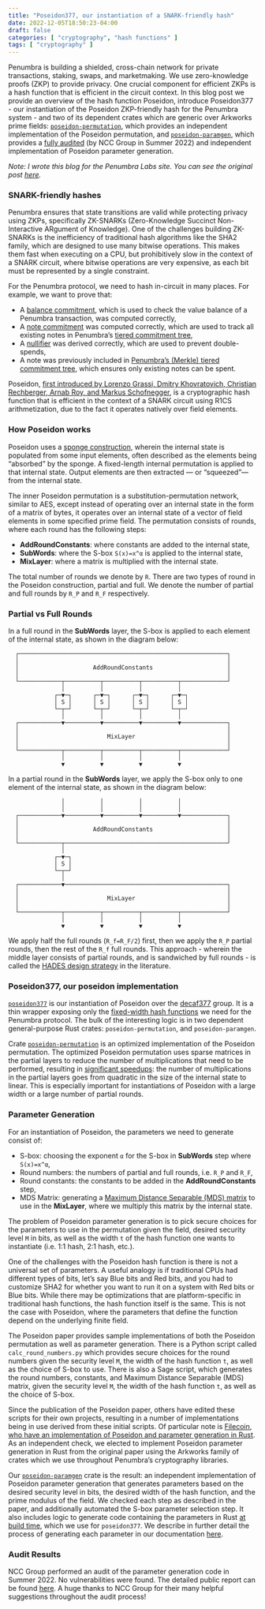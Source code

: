 ```yaml
---
title: "Poseidon377, our instantiation of a SNARK-friendly hash"
date: 2022-12-05T18:50:23-04:00
draft: false
categories: [ "cryptography", "hash functions" ]
tags: [ "cryptography" ]
---
```


Penumbra is building a shielded, cross-chain network for private transactions, staking, swaps, and marketmaking. We use zero-knowledge proofs (ZKP) to provide privacy. One crucial component for efficient ZKPs is a hash function that is efficient in the circuit context. In this blog post we provide an overview of the hash function Poseidon, introduce Poseidon377 - our instantiation of the Poseidon ZKP-friendly hash for the Penumbra system - and two of its dependent crates which are generic over Arkworks prime fields: [`poseidon-permutation`][crates-io-poseidon-permutation], which provides an independent implementation of the Poseidon permutation, and [`poseidon-paramgen`][crates-io-poseidon-paramgen], which provides a [fully audited][audit-report] (by NCC Group in Summer 2022) and independent implementation of Poseidon parameter generation.

*Note: I wrote this blog for the Penumbra Labs site. You can see the original post [here](https://penumbra.zone/blog/poseidon377).*

### SNARK-friendly hashes

Penumbra ensures that state transitions are valid while protecting privacy using ZKPs, specifically ZK-SNARKs (Zero-Knowledge Succinct Non-Interactive ARgument of Knowledge). One of the challenges building ZK-SNARKs is the inefficiency of traditional hash algorithms like the SHA2 family, which are designed to use many bitwise operations. This makes them fast when executing on a CPU, but prohibitively slow in the context of a SNARK circuit, where bitwise operations are very expensive, as each bit must be represented by a single constraint.

For the Penumbra protocol, we need to hash in-circuit in many places. For example, we want to prove that:
* A [balance commitment][balance-commitment], which is used to check the value balance of a Penumbra transaction, was computed correctly,
* A [note commitment][note-commitment] was computed correctly, which are used to track all existing notes in Penumbra’s [tiered commitment tree][TCT],
* A [nullifier][nullifier] was derived correctly, which are used to prevent double-spends,
* A note was previously included in [Penumbra’s (Merkle) tiered commitment tree][TCT], which ensures only existing notes can be spent.

Poseidon, [first introduced by Lorenzo Grassi, Dmitry Khovratovich, Christian Rechberger, Arnab Roy, and Markus Schofnegger][poseidon-paper], is a cryptographic hash function that is efficient in the context of a SNARK circuit using R1CS arithmetization, due to the fact it operates natively over field elements.

### How Poseidon works

Poseidon uses a [sponge construction][sponge-construction], wherein the internal state is populated from some input elements, often described as the elements being “absorbed” by the sponge. A fixed-length internal permutation is applied to that internal state. Output elements are then extracted — or “squeezed”—  from the internal state. 

The inner Poseidon permutation is a substitution-permutation network, similar to AES, except instead of operating over an internal state in the form of a matrix of bytes, it operates over an internal state of a vector of field elements in some specified prime field. The permutation consists of rounds, where each round has the following steps:

* **AddRoundConstants**: where constants are added to the internal state,
* **SubWords**: where the S-box `S(x)=x^α` is applied to the internal state,
* **MixLayer**: where a matrix is multiplied with the internal state.

The total number of rounds we denote by `R`. There are two types of round in the Poseidon construction, partial and full. We denote the number of partial and full rounds by `R_P​` and `R_F`​ respectively.

### Partial vs Full Rounds

In a full round in the **SubWords** layer, the S-box is applied to each element of the internal state, as shown in the diagram below:


```plaintext
  ┌───────────────────────────────────────────────────────────┐
  │                                                           │
  │                     AddRoundConstants                     │
  │                                                           │
  └────────────┬──────────┬──────────┬──────────┬─────────────┘
               │          │          │          │              
             ┌─▼─┐      ┌─▼─┐      ┌─▼─┐      ┌─▼─┐            
             │ S │      │ S │      │ S │      │ S │            
             └─┬─┘      └─┬─┘      └─┬─┘      └─┬─┘            
               │          │          │          │              
  ┌────────────▼──────────▼──────────▼──────────▼─────────────┐
  │                                                           │
  │                         MixLayer                          │
  │                                                           │
  └────────────┬──────────┬──────────┬──────────┬─────────────┘
               │          │          │          │              
               ▼          ▼          ▼          ▼              
```

In a partial round in the **SubWords** layer, we apply the S-box only to one element of the internal state, as shown in the diagram below:

```
               │          │          │          │              
               │          │          │          │              
  ┌────────────▼──────────▼──────────▼──────────▼─────────────┐
  │                                                           │
  │                     AddRoundConstants                     │
  │                                                           │
  └────────────┬──────────────────────────────────────────────┘
               │                                               
             ┌─▼─┐                                             
             │ S │                                             
             └─┬─┘                                             
               │                                               
  ┌────────────▼──────────────────────────────────────────────┐
  │                                                           │
  │                         MixLayer                          │
  │                                                           │
  └────────────┬──────────┬──────────┬──────────┬─────────────┘
               │          │          │          │              
               ▼          ▼          ▼          ▼              
```

We apply half the full rounds (`R_f​=R_F​/2`) first, then we apply the `R_P​` partial rounds, then the rest of the `R_f​` full rounds. This approach - wherein the middle layer consists of partial rounds, and is sandwiched by full rounds - is called the [HADES design strategy][HADES] in the literature.

### Poseidon377, our poseidon implementation

[`poseidon377`][poseidon377] is our instantiation of Poseidon over the [decaf377][decaf377] group. It is a thin wrapper exposing only the [fixed-width hash functions][fixed-width] we need for the Penumbra protocol. The bulk of the interesting logic is in two dependent general-purpose Rust crates: `poseidon-permutation`, and `poseidon-paramgen`.

Crate [`poseidon-permutation`][poseidon-permutation] is an optimized implementation of the Poseidon permutation. The optimized Poseidon permutation uses sparse matrices in the partial layers to reduce the number of multiplications that need to be performed, resulting in [significant speedups][perf]: the number of multiplications in the partial layers goes from quadratic in the size of the internal state to linear. This is especially important for instantiations of Poseidon with a large width or a large number of partial rounds. 

### Parameter Generation

For an instantiation of Poseidon, the parameters we need to generate consist of:
* S-box: choosing the exponent `α` for the S-box in **SubWords** step where `S(x)=x^α`,
* Round numbers: the numbers of partial and full rounds, i.e. `R_P` and `R_F`,
* Round constants: the constants to be added in the **AddRoundConstants** step,
* MDS Matrix: generating a [Maximum Distance Separable (MDS) matrix][MDS] to use in the **MixLayer**, where we multiply this matrix by the internal state.

The problem of Poseidon parameter generation is to pick secure choices for the parameters to use in the permutation given the field, desired security level `M` in bits, as well as the width `t` of the hash function one wants to instantiate (i.e. 1:1 hash, 2:1 hash, etc.). 

One of the challenges with the Poseidon hash function is there is not a universal set of parameters. A useful analogy is if traditional CPUs had different types of bits, let’s say Blue bits and Red bits, and you had to customize SHA2 for whether you want to run it on a system with Red bits or Blue bits. While there may be optimizations that are platform-specific in traditional hash functions, the hash function itself is the same. This is not the case with Poseidon, where the parameters that define the function depend on the underlying finite field.

The Poseidon paper provides sample implementations of both the Poseidon permutation as well as parameter generation. There is a Python script called `calc_round_numbers.py` which provides secure choices for the round numbers given the security level `M`, the width of the hash function `t`, as well as the choice of S-box to use. There is also a Sage script, which generates the round numbers, constants, and Maximum Distance Separable (MDS) matrix, given the security level `M`, the width of the hash function `t`, as well as the choice of S-box.

Since the publication of the Poseidon paper, others have edited these scripts for their own projects, resulting in a number of implementations being in use derived from these initial scripts. Of particular note is [Filecoin, who have an implementation of Poseidon and parameter generation in Rust][filecoin-ht]. As an independent check, we elected to implement Poseidon parameter generation in Rust from the original paper using the Arkworks family of crates which we use throughout Penumbra’s cryptography libraries.

Our [`poseidon-paramgen`][poseidon-paramgen] crate is the result: an independent implementation of Poseidon parameter generation that generates parameters based on the desired security level in bits, the desired width of the hash function, and the prime modulus of the field. We checked each step as described in the paper, and additionally automated the S-box parameter selection step. It also includes logic to generate code containing the parameters in Rust [at build time][build-script], which we use for `poseidon377`. We describe in further detail the process of generating each parameter in our documentation [here][paramgen-docs].

### Audit Results

NCC Group performed an audit of the parameter generation code in Summer 2022. No vulnerabilities were found. The detailed public report can be found [here][audit-report]. A huge thanks to NCC Group for their many helpful suggestions throughout the audit process!

[audit-report]: https://research.nccgroup.com/2022/09/12/public-report-penumbra-labs-decaf377-implementation-and-poseidon-parameter-selection-review/
[balance-commitment]: https://protocol.penumbra.zone/main/protocol/value_commitments.html
[note-commitment]: https://protocol.penumbra.zone/main/protocol/notes/note_commitments.html
[TCT]: https://penumbra.zone/blog/tiered-commitment-tree
[nullifier]: https://protocol.penumbra.zone/main/concepts/notes_nullifiers_trees.html
[poseidon-paper]: https://eprint.iacr.org/2019/458.pdf
[sponge-construction]: https://link.springer.com/chapter/10.1007/978-3-540-78967-3_11
[HADES]: https://eprint.iacr.org/2020/179
[poseidon377]: https://github.com/penumbra-zone/poseidon377/
[decaf377]: https://github.com/penumbra-zone/decaf377/
[fixed-width]: https://rustdoc.penumbra.zone/main/poseidon377/index.html
[poseidon-permutation]: https://rustdoc.penumbra.zone/main/poseidon_permutation/index.html
[perf]: https://github.com/penumbra-zone/poseidon377/pull/21
[resources]: https://guide.penumbra.zone/main/resources.html
[filecoin-ht]: https://github.com/filecoin-project/neptune
[poseidon-paramgen]: https://rustdoc.penumbra.zone/main/poseidon_paramgen/index.html
[build-script]: https://github.com/penumbra-zone/poseidon377/blob/main/poseidon377/build.rs
[paramgen-docs]: https://protocol.penumbra.zone/main/crypto/poseidon/paramgen.html
[crates-io-poseidon-paramgen]: https://crates.io/crates/poseidon-paramgen
[crates-io-poseidon-permutation]: https://crates.io/crates/poseidon-permutation
[MDS]: https://en.wikipedia.org/wiki/MDS_matrix
